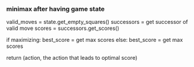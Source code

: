 ### minimax after having game state
valid_moves = state.get_empty_squares()
successors = get successor of valid move 
scores = successors.get_scores()

if maximizing:
    best_score = get max scores 
else:
    best_score = get max scores 

return (action, the action that leads to optimal score)